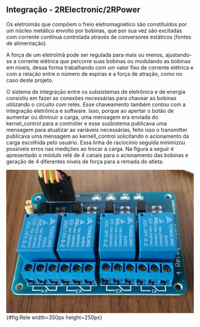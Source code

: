 ## Integração - 2RElectronic/2RPower

Os eletroímãs que compõem o freio eletromagnético são constituídos por um núcleo metálico envolto por bobinas, que por sua vez são excitadas com corrente contínua controlada através de conversores estáticos (fontes de alimentação). 

A força de um eletroímã pode ser regulada para mais ou menos, ajustando-se a corrente elétrica que percorre suas bobinas ou modulando as bobinas em níveis, dessa forma trabalhando com um valor fixo de corrente elétrica e com a relação entre o número de espiras e a força de atração, como no caso deste projeto.

O sistema de integração entre os subsistemas de eletrônica e de energia consistiu em fazer as conexões necessárias para chavear as bobinas utilizando o circuito com relés. Esse chaveamento também contou com a integração eletrônica e software. Isso, porque ao apertar o botão de aumentar ou diminuir a carga, uma mensagem era enviada do kernel_control para a controller e esse susbistema publicava uma mensagem para atualizar as variáveis necessárias, feito isso o transmitter publicava uma mensagem ao kernell_control solicitando o acionamento da carga escolhida pelo usuário. Essa linha de raciocínio seguida minimizou possíveis erros nas medições ao trocar a carga. Na figura a seguir é apresentado o módulo relé de 4 canais para o acionamento das bobinas e geração de 4 diferentes níveis de força para a remada do atleta.

![Módulo relé.^[Fonte: Do_autor]](imagens/rele.jpeg){#fig:Rele width=350px height=250px}
